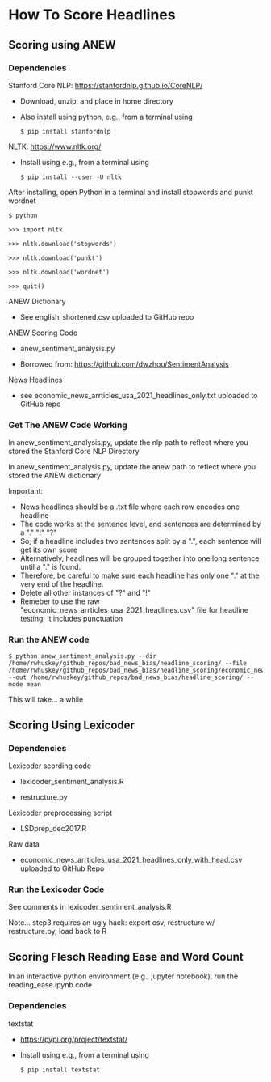 # How To Score Headlines

## Scoring using ANEW
### Dependencies
Stanford Core NLP: https://stanfordnlp.github.io/CoreNLP/

- Download, unzip, and place in home directory

- Also install using python, e.g., from a terminal using

	`$ pip install stanfordnlp`

NLTK: https://www.nltk.org/

- Install using e.g., from a terminal using

	`$ pip install --user -U nltk`

After installing, open Python in a terminal and install stopwords and punkt wordnet

	$ python

	>>> import nltk

	>>> nltk.download('stopwords')

	>>> nltk.download('punkt')

	>>> nltk.download('wordnet')

	>>> quit()

ANEW Dictionary

- See english_shortened.csv uploaded to GitHub repo

ANEW Scoring Code

- anew_sentiment_analysis.py

- Borrowed from: https://github.com/dwzhou/SentimentAnalysis

News Headlines

- see economic_news_arrticles_usa_2021_headlines_only.txt uploaded to GitHub repo

### Get The ANEW Code Working
In anew_sentiment_analysis.py, update the nlp path to reflect where you stored the Stanford Core NLP Directory

In anew_sentiment_analysis.py, update the anew path to reflect where you stored the ANEW dictionary

Important:

- News headlines should be a .txt file where each row encodes one headline
- The code works at the sentence level, and sentences are determined by a "." "!" "?"
- So, if a headline includes two sentences split by a ".", each sentence will get its own score
- Alternatively, headlines will be grouped together into one long sentence until a "." is found.
- Therefore, be careful to make sure each headline has only one "." at the very end of the headline.
- Delete all other instances of "?" and "!"
- Remeber to use the raw "economic_news_arrticles_usa_2021_headlines.csv" file for headline testing; it includes punctuation

### Run the ANEW code
	$ python anew_sentiment_analysis.py --dir /home/rwhuskey/github_repos/bad_news_bias/headline_scoring/ --file /home/rwhuskey/github_repos/bad_news_bias/headline_scoring/economic_news_arrticles_usa_2021_headlines_only.txt --out /home/rwhuskey/github_repos/bad_news_bias/headline_scoring/ --mode mean

This will take... a while

## Scoring Using Lexicoder
### Dependencies

Lexicoder scording code

- lexicoder_sentiment_analysis.R

- restructure.py

Lexicoder preprocessing script

- LSDprep_dec2017.R

Raw data

- economic_news_arrticles_usa_2021_headlines_only_with_head.csv uploaded to GitHub Repo

### Run the Lexicoder Code
See comments in lexicoder_sentiment_analysis.R

Note... step3 requires an ugly hack: export csv, restructure w/ restructure.py, load back to R

## Scoring Flesch Reading Ease and Word Count

In an interactive python environment (e.g., jupyter notebook), run the reading_ease.ipynb code

### Dependencies

textstat

- https://pypi.org/project/textstat/

- Install using e.g., from a terminal using

	`$ pip install textstat`
